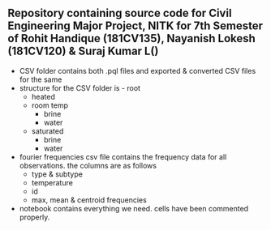 ## Repository containing source code for Civil Engineering Major Project, NITK for 7th Semester of Rohit Handique (181CV135), Nayanish Lokesh (181CV120) & Suraj Kumar L()

- CSV folder contains both .pql files and exported & converted CSV files for the same
- structure for the CSV folder is - root
  - heated
  - room temp
    - brine
    - water
  - saturated
    - brine
    - water
- fourier frequencies csv file contains the frequency data for all observations. the columns are as follows
  - type & subtype
  - temperature
  - id
  - max, mean & centroid frequencies
- notebook contains everything we need. cells have been commented properly.